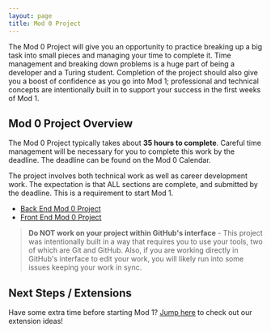 ```yaml
---
layout: page
title: Mod 0 Project
---
```


The Mod 0 Project will give you an opportunity to practice breaking up a big task into small pieces and managing your time to complete it. Time management and breaking down problems is a huge part of being a developer and a Turing student. Completion of the project should also give you a boost of confidence as you go into Mod 1; professional and technical concepts are intentionally built in to support your success in the first weeks of Mod 1.

## Mod 0 Project Overview

The Mod 0 Project typically takes about **35 hours to complete**. Careful time management will be necessary for you to complete this work by the deadline. The deadline can be found on the Mod 0 Calendar.

The project involves both technical work as well as career development work. The expectation is that ALL sections are complete, and submitted by the deadline. This is a requirement to start Mod 1.

* [Back End Mod 0 Project](https://github.com/turingschool/mod-0-project-be) 
* [Front End Mod 0 Project](https://github.com/turingschool/mod-0-project-fe) 

>**Do NOT work on your project within GitHub's interface** - This project was intentionally built in a way that requires you to use your tools, two of which are Git and GitHub. Also, if you are working directly in GitHub's interface to edit your work, you will likely run into some issues keeping your work in sync. 

## Next Steps / Extensions

Have some extra time before starting Mod 1? [Jump here](./extensions) to check out our extension ideas! 

<br>